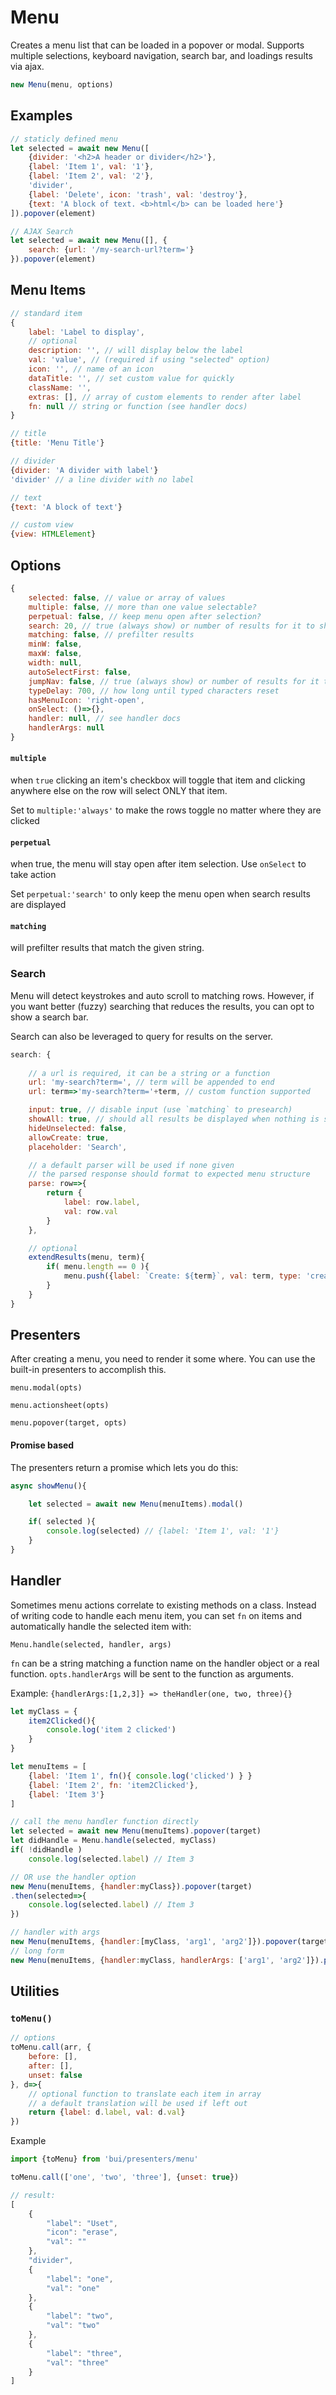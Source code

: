 Menu
==========

Creates a menu list that can be loaded in a popover or modal. Supports multiple 
selections, keyboard navigation, search bar, and loadings results via ajax.

```javascript
new Menu(menu, options)
```

## Examples

```javascript
// staticly defined menu
let selected = await new Menu([
    {divider: '<h2>A header or divider</h2>'},
    {label: 'Item 1', val: '1'},
    {label: 'Item 2', val: '2'},
    'divider',
    {label: 'Delete', icon: 'trash', val: 'destroy'},
    {text: 'A block of text. <b>html</b> can be loaded here'}
]).popover(element)
```

```javascript
// AJAX Search
let selected = await new Menu([], {
    search: {url: '/my-search-url?term='}
}).popover(element)
```

## Menu Items

```js
// standard item
{
    label: 'Label to display',
    // optional
    description: '', // will display below the label
    val: 'value', // (required if using "selected" option)
    icon: '', // name of an icon
    dataTitle: '', // set custom value for quickly 
    className: '',
    extras: [], // array of custom elements to render after label
    fn: null // string or function (see handler docs)
}

// title
{title: 'Menu Title'}

// divider
{divider: 'A divider with label'}
'divider' // a line divider with no label

// text
{text: 'A block of text'}

// custom view
{view: HTMLElement}
```

## Options

```js
{
	selected: false, // value or array of values
	multiple: false, // more than one value selectable?
    perpetual: false, // keep menu open after selection?
	search: 20, // true (always show) or number of results for it to show
    matching: false, // prefilter results
	minW: false,
    maxW: false,
	width: null,
    autoSelectFirst: false,
	jumpNav: false, // true (always show) or number of results for it to show
	typeDelay: 700, // how long until typed characters reset
	hasMenuIcon: 'right-open',
	onSelect: ()=>{},
    handler: null, // see handler docs
    handlerArgs: null
}
```

#### `multiple` 
when `true` clicking an item's checkbox will toggle that item and clicking anywhere else on the row will select ONLY that item.

Set to `multiple:'always'` to make the rows toggle no matter where they are clicked

#### `perpetual`
when true, the menu will stay open after item selection. Use `onSelect` to take action

Set `perpetual:'search'` to only keep the menu open when search results are displayed

#### `matching`
will prefilter results that match the given string.

### Search
Menu will detect keystrokes and auto scroll to matching rows. However, if you want better (fuzzy)
searching that reduces the results, you can opt to show a search bar.

Search can also be leveraged to query for results on the server.

```javascript
search: {
    
    // a url is required, it can be a string or a function
    url: 'my-search?term=', // term will be appended to end
    url: term=>'my-search?term='+term, // custom function supported

    input: true, // disable input (use `matching` to presearch)
    showAll: true, // should all results be displayed when nothing is searched
    hideUnselected: false,
    allowCreate: true,
    placeholder: 'Search',

    // a default parser will be used if none given
    // the parsed response should format to expected menu structure
    parse: row=>{
        return {
            label: row.label,
            val: row.val
        }
    },

    // optional
    extendResults(menu, term){
        if( menu.length == 0 ){
            menu.push({label: `Create: ${term}`, val: term, type: 'create'})
        }
    }
}
```


## Presenters

After creating a menu, you need to render it some where.
You can use the built-in presenters to accomplish this.

`menu.modal(opts)`

`menu.actionsheet(opts)`

`menu.popover(target, opts)`

#### Promise based

The presenters return a promise which lets you do this:

```js
async showMenu(){

    let selected = await new Menu(menuItems).modal()

    if( selected ){
        console.log(selected) // {label: 'Item 1', val: '1'}
    }
}
```

## Handler
Sometimes menu actions correlate to existing methods on a class. Instead of writing code to handle each menu item, you can set `fn` on items and automatically handle the selected item with:

`Menu.handle(selected, handler, args)`  

`fn` can be a string matching a function name on the handler object or a real function. `opts.handlerArgs` will be sent to the function as arguments.

Example: `{handlerArgs:[1,2,3]} => theHandler(one, two, three){}`

```js
let myClass = {
    item2Clicked(){
        console.log('item 2 clicked')
    }
}

let menuItems = [
    {label: 'Item 1', fn(){ console.log('clicked') } }
    {label: 'Item 2', fn: 'item2Clicked'},
    {label: 'Item 3'}
]

// call the menu handler function directly
let selected = await new Menu(menuItems).popover(target)
let didHandle = Menu.handle(selected, myClass)
if( !didHandle )
    console.log(selected.label) // Item 3

// OR use the handler option
new Menu(menuItems, {handler:myClass}).popover(target)
.then(selected=>{
    console.log(selected.label) // Item 3
})

// handler with args
new Menu(menuItems, {handler:[myClass, 'arg1', 'arg2']}).popover(target)
// long form
new Menu(menuItems, {handler:myClass, handlerArgs: ['arg1', 'arg2']}).popover(target)
```

## Utilities

### `toMenu()`

```js
// options
toMenu.call(arr, {
    before: [],
    after: [],
    unset: false
}, d=>{
    // optional function to translate each item in array
    // a default translation will be used if left out
    return {label: d.label, val: d.val}
})
```

Example

```js
import {toMenu} from 'bui/presenters/menu'

toMenu.call(['one', 'two', 'three'], {unset: true})

// result:
[
    {
        "label": "Uset",
        "icon": "erase",
        "val": ""
    },
    "divider",
    {
        "label": "one",
        "val": "one"
    },
    {
        "label": "two",
        "val": "two"
    },
    {
        "label": "three",
        "val": "three"
    }
]
```



